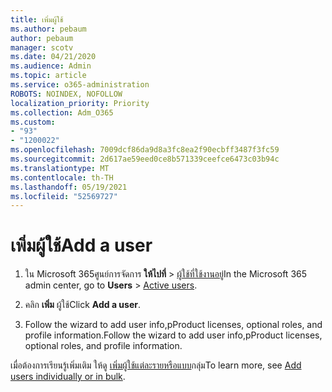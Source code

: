 ```yaml
---
title: เพิ่มผู้ใช้
ms.author: pebaum
author: pebaum
manager: scotv
ms.date: 04/21/2020
ms.audience: Admin
ms.topic: article
ms.service: o365-administration
ROBOTS: NOINDEX, NOFOLLOW
localization_priority: Priority
ms.collection: Adm_O365
ms.custom:
- "93"
- "1200022"
ms.openlocfilehash: 7009dcf86da9d8a3fc8ea2f90ecbff3487f3fc59
ms.sourcegitcommit: 2d617ae59eed0ce8b571339ceefce6473c03b94c
ms.translationtype: MT
ms.contentlocale: th-TH
ms.lasthandoff: 05/19/2021
ms.locfileid: "52569727"
---
```

# <a name="add-a-user"></a><span data-ttu-id="a29c0-102">เพิ่มผู้ใช้</span><span class="sxs-lookup"><span data-stu-id="a29c0-102">Add a user</span></span>

1. <span data-ttu-id="a29c0-103">ใน Microsoft 365ศูนย์การจัดการ **ให้ไปที่**  >  [ผู้ใช้ที่ใช้งานอยู่](https://admin.microsoft.com/Adminportal/Home?source=applauncher#/users)</span><span class="sxs-lookup"><span data-stu-id="a29c0-103">In the Microsoft 365 admin center, go to **Users** > [Active users](https://admin.microsoft.com/Adminportal/Home?source=applauncher#/users).</span></span>

2. <span data-ttu-id="a29c0-104">คลิก **เพิ่ม** ผู้ใช้</span><span class="sxs-lookup"><span data-stu-id="a29c0-104">Click **Add a user**.</span></span>

3. <span data-ttu-id="a29c0-105">Follow the wizard to add user info,pProduct licenses, optional roles, and profile information.</span><span class="sxs-lookup"><span data-stu-id="a29c0-105">Follow the wizard to add user info,pProduct licenses, optional roles, and profile information.</span></span>

<span data-ttu-id="a29c0-106">เมื่อต้องการเรียนรู้เพิ่มเติม ให้ดู [เพิ่มผู้ใช้แต่ละรายหรือแบบ](/microsoft-365/admin/add-users/add-users)กลุ่ม</span><span class="sxs-lookup"><span data-stu-id="a29c0-106">To learn more, see [Add users individually or in bulk](/microsoft-365/admin/add-users/add-users).</span></span>